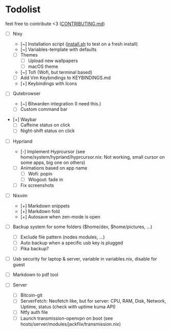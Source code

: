 # Todolist

feel free to contribute <3 ([CONTRIBUTING.md](CONTRIBUTING.md))

- [ ] Nixy
  - [~] Installation script ([install.sh](./scripts/install.sh) to test on a fresh install)
  - [~] Variables-template with defaults
  - [ ] Themes
    - [ ] Upload new wallpapers
    - [ ] macOS theme
  - [~] Tofi (Wofi, but terminal based)
  - [ ] Add Vim Keybindings to KEYBINDINGS.md
  - [+] Keybindings with Icons

- [ ] Qutebrowser
  - [~] Bitwarden integration (I need this.)
  - [ ] Custom command bar

- [+] Waybar
  - [ ] Caffeine status on click
  - [ ] Night-shift status on click

- [ ] Hyprland
  - [-] Implement Hyprcursor (see home/system/hyprland/hyprcursor.nix: Not working, small cursor on some apps, big one on others)
  - [ ] Animations based on app name
    - [ ] Wofi: popin
    - [ ] Wlogout: fade in
  - [ ] Fix screenshots

- [ ] Nixvim
  - [+] Markdown snippets
  - [+] Markdown fold
  - [+] Autosave when zen-mode is open

- [ ] Backup system for some folders ($home/dev, $home/pictures, ...)
  - [ ] Exclude file pattern (nodes modules, ...)
  - [ ] Auto backup when a specific usb key is plugged
  - [ ] Pika backup?

- [ ] Usb security for laptop & server, variable in variables.nix, disable for guest
- [ ] Markdown to pdf tool

- [ ] Server
  - [ ] Bitcoin-git
  - [ ] ServerFetch: Neofetch like, but for server: CPU, RAM, Disk, Network, Uptime, status (check with uptime kuma API)
  - [ ] Ntfy auth file
  - [ ] Launch transmission-openvpn on boot (see hosts/server/modules/jackflix/transmission.nix)
